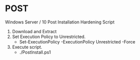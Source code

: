 # POST
Windows Server / 10 Post Installation Hardening Script

1. Download and Extract
2. Set Execution Policy to Unrestricted. 
    - Set-ExecutionPolicy -ExecutionPolicy Unrestricted -Force
3. Execute script.
    - ./PostInstall.ps1
   
